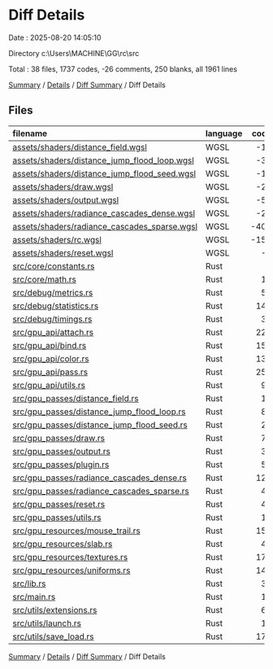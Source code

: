 # Diff Details

Date : 2025-08-20 14:05:10

Directory c:\\Users\\MACHINE\\GG\\rc\\src

Total : 38 files,  1737 codes, -26 comments, 250 blanks, all 1961 lines

[Summary](results.md) / [Details](details.md) / [Diff Summary](diff.md) / Diff Details

## Files
| filename | language | code | comment | blank | total |
| :--- | :--- | ---: | ---: | ---: | ---: |
| [assets/shaders/distance\_field.wgsl](/assets/shaders/distance_field.wgsl) | WGSL | -12 | -1 | -4 | -17 |
| [assets/shaders/distance\_jump\_flood\_loop.wgsl](/assets/shaders/distance_jump_flood_loop.wgsl) | WGSL | -30 | -1 | -5 | -36 |
| [assets/shaders/distance\_jump\_flood\_seed.wgsl](/assets/shaders/distance_jump_flood_seed.wgsl) | WGSL | -18 | 0 | -4 | -22 |
| [assets/shaders/draw.wgsl](/assets/shaders/draw.wgsl) | WGSL | -27 | 0 | -5 | -32 |
| [assets/shaders/output.wgsl](/assets/shaders/output.wgsl) | WGSL | -52 | -4 | -9 | -65 |
| [assets/shaders/radiance\_cascades\_dense.wgsl](/assets/shaders/radiance_cascades_dense.wgsl) | WGSL | -29 | -4 | -8 | -41 |
| [assets/shaders/radiance\_cascades\_sparse.wgsl](/assets/shaders/radiance_cascades_sparse.wgsl) | WGSL | -405 | -91 | -94 | -590 |
| [assets/shaders/rc.wgsl](/assets/shaders/rc.wgsl) | WGSL | -154 | -48 | -30 | -232 |
| [assets/shaders/reset.wgsl](/assets/shaders/reset.wgsl) | WGSL | -3 | -1 | 0 | -4 |
| [src/core/constants.rs](/src/core/constants.rs) | Rust | 8 | 14 | 8 | 30 |
| [src/core/math.rs](/src/core/math.rs) | Rust | 12 | 0 | 4 | 16 |
| [src/debug/metrics.rs](/src/debug/metrics.rs) | Rust | 55 | 1 | 8 | 64 |
| [src/debug/statistics.rs](/src/debug/statistics.rs) | Rust | 147 | 0 | 19 | 166 |
| [src/debug/timings.rs](/src/debug/timings.rs) | Rust | 38 | 0 | 6 | 44 |
| [src/gpu\_api/attach.rs](/src/gpu_api/attach.rs) | Rust | 225 | 13 | 28 | 266 |
| [src/gpu\_api/bind.rs](/src/gpu_api/bind.rs) | Rust | 159 | 1 | 35 | 195 |
| [src/gpu\_api/color.rs](/src/gpu_api/color.rs) | Rust | 134 | 2 | 31 | 167 |
| [src/gpu\_api/pass.rs](/src/gpu_api/pass.rs) | Rust | 256 | 6 | 48 | 310 |
| [src/gpu\_api/utils.rs](/src/gpu_api/utils.rs) | Rust | 95 | 19 | 20 | 134 |
| [src/gpu\_passes/distance\_field.rs](/src/gpu_passes/distance_field.rs) | Rust | 18 | 2 | 5 | 25 |
| [src/gpu\_passes/distance\_jump\_flood\_loop.rs](/src/gpu_passes/distance_jump_flood_loop.rs) | Rust | 85 | 4 | 16 | 105 |
| [src/gpu\_passes/distance\_jump\_flood\_seed.rs](/src/gpu_passes/distance_jump_flood_seed.rs) | Rust | 22 | 0 | 6 | 28 |
| [src/gpu\_passes/draw.rs](/src/gpu_passes/draw.rs) | Rust | 70 | 1 | 14 | 85 |
| [src/gpu\_passes/output.rs](/src/gpu_passes/output.rs) | Rust | 33 | 0 | 7 | 40 |
| [src/gpu\_passes/plugin.rs](/src/gpu_passes/plugin.rs) | Rust | 55 | 0 | 9 | 64 |
| [src/gpu\_passes/radiance\_cascades\_dense.rs](/src/gpu_passes/radiance_cascades_dense.rs) | Rust | 126 | 10 | 23 | 159 |
| [src/gpu\_passes/radiance\_cascades\_sparse.rs](/src/gpu_passes/radiance_cascades_sparse.rs) | Rust | 48 | 4 | 9 | 61 |
| [src/gpu\_passes/reset.rs](/src/gpu_passes/reset.rs) | Rust | 43 | 1 | 6 | 50 |
| [src/gpu\_passes/utils.rs](/src/gpu_passes/utils.rs) | Rust | 14 | 4 | 2 | 20 |
| [src/gpu\_resources/mouse\_trail.rs](/src/gpu_resources/mouse_trail.rs) | Rust | 153 | 14 | 18 | 185 |
| [src/gpu\_resources/slab.rs](/src/gpu_resources/slab.rs) | Rust | 44 | 4 | 9 | 57 |
| [src/gpu\_resources/textures.rs](/src/gpu_resources/textures.rs) | Rust | 174 | 8 | 17 | 199 |
| [src/gpu\_resources/uniforms.rs](/src/gpu_resources/uniforms.rs) | Rust | 144 | 5 | 13 | 162 |
| [src/lib.rs](/src/lib.rs) | Rust | 39 | 1 | 6 | 46 |
| [src/main.rs](/src/main.rs) | Rust | 17 | 5 | 3 | 25 |
| [src/utils/extensions.rs](/src/utils/extensions.rs) | Rust | 60 | 0 | 14 | 74 |
| [src/utils/launch.rs](/src/utils/launch.rs) | Rust | 19 | 0 | 1 | 20 |
| [src/utils/save\_load.rs](/src/utils/save_load.rs) | Rust | 174 | 5 | 24 | 203 |

[Summary](results.md) / [Details](details.md) / [Diff Summary](diff.md) / Diff Details